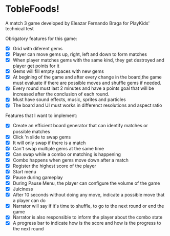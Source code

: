 # TobleFoods!

A match 3 game developed by Eleazar Fernando Braga for PlayKids' technical test

Obrigatory features for this game: 
  - [X] Grid with diferent gems
  - [X] Player can move gems up, right, left and down to form matches
  - [X] When player matches gems with the same kind, they get destroyed and player get points for it
  - [X] Gems will fill empty spaces with new gems
  - [X] At begining of the game and after every change in the board,the game must evaluate if there are possible moves and shuffle gems if needed.
  - [X] Every round must last 2 minutes and have a points goal that will be increased after the conclusion of each round.
  - [X] Must have sound effects, music, sprites and particles
  - [X] The board and UI must works in differenct resolutions and aspect ratio
  
Features that I want to implement:
  - [X] Create an efficient board generator that can identify matches or possible matches
  - [X] Click 'n slide to swap gems
  - [X] It will only swap if there is a match
  - [X] Can't swap multiple gems at the same time
  - [X] Can swap while a combo or matching is happening
  - [X] Combo happens when gems move down after a match
  - [X] Register the highest score of the player
  - [X] Start menu
  - [X] Pause during gameplay
  - [X] During Pause Menu, the player can configure the volume of the game
  - [X] Juiciness 
  - [X] After 10 seconds without doing any move, indicate a possible move that a player can do
  - [X] Narrator will say if it's time to shuffle, to go to the next round or end the game
  - [X] Narrator is also responsible to inform the player about the combo state
  - [X] A progress bar to indicate how is the score and how is the progress to the next round
